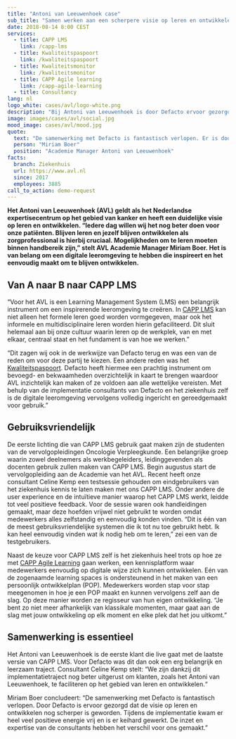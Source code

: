 ```yaml
---
title: "Antoni van Leeuwenhoek case"
sub_title: "Samen werken aan een scherpere visie op leren en ontwikkelen"
date: 2018-08-14 8:00 CEST
services:
  - title: CAPP LMS
    link: /capp-lms
  - title: Kwaliteitspaspoort
    link: /kwaliteitspaspoort
  - title: Kwaliteitsmonitor
    link: /kwaliteitsmonitor
  - title: CAPP Agile learning
    link: /capp-agile-learning
  - title: Consultancy
lang: nl
logo_white: cases/avl/logo-white.png
description: "Bij Antoni van Leeuwenhoek is door Defacto ervoor gezorgd dat de visie op leren nog scherper is geworden. Lees hoe we dat samen hebben gedaan in deze casus. "
image: images/cases/avl/social.jpg
mood_image: cases/avl/mood.jpg
quote:
  text: "De samenwerking met Defacto is fantastisch verlopen. Er is door Defacto ervoor gezorgd dat de visie op leren nog scherper is geworden. Tijdens de implementatie kwam er heel veel positieve energie vrij en is er keihard gewerkt."
  person: "Miriam Boer"
  position: "Academie Manager Antoni van Leeuwenhoek"
facts:
  branch: Ziekenhuis
  url: https://www.avl.nl
  since: 2017
  employees: 3885
call_to_action: demo-request
---
```


**Het Antoni van Leeuwenhoek (AVL) geldt als het Nederlandse expertisecentrum op het gebied van kanker en heeft een duidelijke visie op leren en ontwikkelen. “Iedere dag willen wij het nog beter doen voor onze patiënten. Blijven leren en jezelf blijven ontwikkelen als zorgprofessional is hierbij cruciaal. Mogelijkheden om te leren moeten binnen handbereik zijn,” stelt AVL Academie Manager Miriam Boer. Het is van belang om een digitale leeromgeving te hebben die inspireert en het eenvoudig maakt om te blijven ontwikkelen.**

## Van A naar B naar CAPP LMS

“Voor het AVL is een Learning Management System (LMS) een belangrijk instrument om een inspirerende leeromgeving te creëren. In [CAPP LMS](/capp-lms/) kan niet alleen het formele leren goed worden vormgegeven, maar ook het informele en multidisciplinaire leren worden hierin gefaciliteerd. Dit sluit helemaal aan bij onze cultuur waarin leren op de werkplek, van en met elkaar, centraal staat en het fundament is van hoe we werken.”

“Dit zagen wij ook in de werkwijze van Defacto terug en was een van de reden om voor deze partij te kiezen. Een andere reden was het [Kwaliteitspaspoort](/kwaliteitspaspoort)​. Defacto heeft hiermee een prachtig instrument om bevoegd- en bekwaamheden overzichtelijk in kaart te brengen waardoor AVL inzichtelijk kan maken of ze voldoen aan alle wettelijke vereisten. Met behulp van de implementatie consultants van Defacto en het ziekenhuis zelf is de digitale leeromgeving vervolgens volledig ingericht en gereedgemaakt voor gebruik.”

## Gebruiksvriendelijk

De eerste lichting die van CAPP LMS gebruik gaat maken zijn de studenten van de vervolgopleidingen Oncologie Verpleegkunde. Een belangrijke groep waarin zowel deelnemers als werkbegeleiders, leidinggevenden als docenten gebruik zullen maken van CAPP LMS. Begin augustus start de vervolgopleiding aan de Academie van het AVL. Recent heeft onze consultant Celine Kemp een testsessie gehouden om eindgebruikers van het ziekenhuis kennis te laten maken met ons CAPP LMS. Onder andere de user experience en de intuïtieve manier waarop het CAPP LMS werkt, leidde tot veel positieve feedback. Voor de sessie waren ook handleidingen gemaakt, maar deze hoefden vrijwel niet gebruikt te worden omdat medewerkers alles zelfstandig en eenvoudig konden vinden. “Dit is één van de meest gebruiksvriendelijke systemen die ik tot nu toe gebruikt hebt. Ik kan heel eenvoudig vinden wat ik nodig heb om te leren,” zei een van de testgebruikers.

Naast de keuze voor CAPP LMS zelf is het ziekenhuis heel trots op hoe ze met [CAPP Agile Learning](/capp-agile-learning/) ​gaan werken, een kennisplatform waar medewerkers eenvoudig op digitale wijze zich kunnen ontwikkelen. Eén van de zogenaamde learning spaces is ondersteunend in het maken van een persoonlijk ontwikkelplan (POP). Medewerkers worden stap voor stap meegenomen in hoe je een POP maakt en kunnen vervolgens zelf aan de slag. Op deze manier worden ze regisseur van hun eigen ontwikkeling. “Je bent zo niet meer afhankelijk van klassikale momenten, maar gaat aan de slag met jouw ontwikkeling op elk moment en elke plek dat het jou uitkomt.”

## Samenwerking is essentieel

Het Antoni van Leeuwenhoek is de eerste klant die live gaat met de laatste versie van CAPP LMS. Voor Defacto was dit dan ook een erg belangrijk en leerzaam traject. Consultant Celine Kemp stelt: “We zijn dankzij dit implementatietraject nog beter uitgerust om klanten, zoals het Antoni van Leeuwenhoek, te faciliteren op het gebied van leren en ontwikkelen.“

Miriam Boer concludeert: “De samenwerking met Defacto is fantastisch verlopen. Door Defacto is ervoor gezorgd dat de visie op leren en ontwikkelen nog scherper is geworden. Tijdens de implementatie kwam er heel veel positieve energie vrij en is er keihard gewerkt. De inzet en expertise van de consultants hebben het verschil voor ons gemaakt.”
